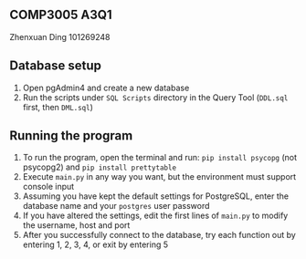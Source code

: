 ## COMP3005 A3Q1
Zhenxuan Ding 101269248

## Database setup
1. Open pgAdmin4 and create a new database
2. Run the scripts under `SQL Scripts` directory in the Query Tool (`DDL.sql` first, then `DML.sql`)

## Running the program
1. To run the program, open the terminal and run: ```pip install psycopg``` (not psycopg2) and ```pip install prettytable```
2. Execute ```main.py``` in any way you want, but the environment must support console input
3. Assuming you have kept the default settings for PostgreSQL, enter the database name and your ```postgres``` user password
4. If you have altered the settings, edit the first lines of ```main.py``` to modify the username, host and port
5. After you successfully connect to the database, try each function out by entering 1, 2, 3, 4, or exit by entering 5